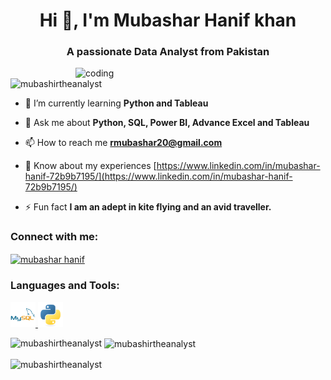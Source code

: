 <h1 align="center">Hi 👋, I'm Mubashar Hanif khan</h1>
<h3 align="center">A passionate Data Analyst from Pakistan</h3>

<img align="right" alt="coding" width="400" src="https://i.pinimg.com/originals/82/3a/bd/823abd372d3203a4140180114a99763b.gif"> 
<p align="left"> <img src="https://komarev.com/ghpvc/?username=mubashirtheanalyst&label=Profile%20views&color=0e75b6&style=flat" alt="mubashirtheanalyst" /> </p>

- 🌱 I’m currently learning **Python and Tableau**

- 💬 Ask me about **Python, SQL, Power BI, Advance Excel and Tableau**

- 📫 How to reach me **rmubashar20@gmail.com**

- 📄 Know about my experiences [https://www.linkedin.com/in/mubashar-hanif-72b9b7195/](https://www.linkedin.com/in/mubashar-hanif-72b9b7195/)

- ⚡ Fun fact **I am an adept in kite flying and an avid traveller.**

<h3 align="left">Connect with me:</h3>
<p align="left">
<a href="https://linkedin.com/in/mubashar hanif" target="blank"><img align="center" src="https://raw.githubusercontent.com/rahuldkjain/github-profile-readme-generator/master/src/images/icons/Social/linked-in-alt.svg" alt="mubashar hanif" height="30" width="40" /></a>
</p>

<h3 align="left">Languages and Tools:</h3>
<p align="left"> <a href="https://www.mysql.com/" target="_blank" rel="noreferrer"> <img src="https://raw.githubusercontent.com/devicons/devicon/master/icons/mysql/mysql-original-wordmark.svg" alt="mysql" width="40" height="40"/> </a> <a href="https://www.python.org" target="_blank" rel="noreferrer"> <img src="https://raw.githubusercontent.com/devicons/devicon/master/icons/python/python-original.svg" alt="python" width="40" height="40"/> </a> </p>

<p><img align="left" src="https://github-readme-stats.vercel.app/api/top-langs?username=mubashirtheanalyst&show_icons=true&locale=en&layout=compact" alt="mubashirtheanalyst" /></p>

<p>&nbsp;<img align="center" src="https://github-readme-stats.vercel.app/api?username=mubashirtheanalyst&show_icons=true&locale=en" alt="mubashirtheanalyst" /></p>

<p><img align="center" src="https://github-readme-streak-stats.herokuapp.com/?user=mubashirtheanalyst&" alt="mubashirtheanalyst" /></p>

